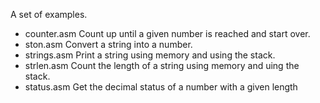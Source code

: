 A set of examples.

 * counter.asm Count up until a given number is reached and start over.
 * ston.asm Convert a string into a number.
 * strings.asm Print a string using memory and using the stack.
 * strlen.asm Count the length of a string using memory and uing the stack.
 * status.asm Get the decimal status of a number with a given length
